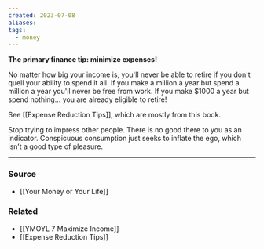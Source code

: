 ```yaml
---
created: 2023-07-08
aliases: 
tags:
  - money
---
```

**The primary finance tip: minimize expenses!**

No matter how big your income is, you'll never be able to retire if you don't quell your ability to spend it all. If you make a million a year but spend a million a year you'll never be free from work. If you make $1000 a year but spend nothing... you are already eligible to retire!

See [[Expense Reduction Tips]], which are mostly from this book.

Stop trying to impress other people. There is no good there to you as an indicator. Conspicuous consumption just seeks to inflate the ego, which isn’t a good type of pleasure.

****
### Source
- [[Your Money or Your Life]]

### Related
- [[YMOYL 7 Maximize Income]] 
- [[Expense Reduction Tips]]